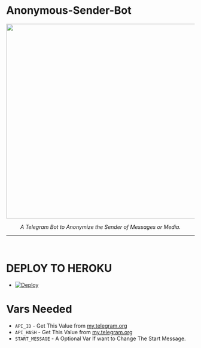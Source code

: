 # Anonymous-Sender-Bot
<p align="center">
<img src="https://telegra.ph/file/70f0362a545ead3e18030.jpg" width="520", height="520"></p>

<p align="center"><i>A Telegram Bot to Anonymize the Sender of Messages or Media.</i></p>


<HR><BR>

# DEPLOY TO HEROKU
* [![Deploy](https://www.herokucdn.com/deploy/button.svg)](https://heroku.com/deploy?template=https://github.com/BOT-PROJECT-MANSIEZ/Anounymos)


# Vars Needed
- `API_ID` - Get This Value from [my.telegram.org](my.telegram.org)
- `API_HASH` - Get This Value from [my.telegram.org](my.telegram.org)
- `START_MESSAGE` - A Optional Var If want to Change The Start Message.
